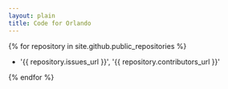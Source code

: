 ```yaml
---
layout: plain
title: Code for Orlando
---
```



{% for repository in site.github.public_repositories %}
  * '{{ repository.issues_url }}', '{{ repository.contributors_url }}'

{% endfor %}
